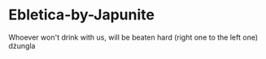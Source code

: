# Ebletica-by-Japunite
Whoever won't drink with us, will be beaten hard (right one to the left one)
dżungla 
